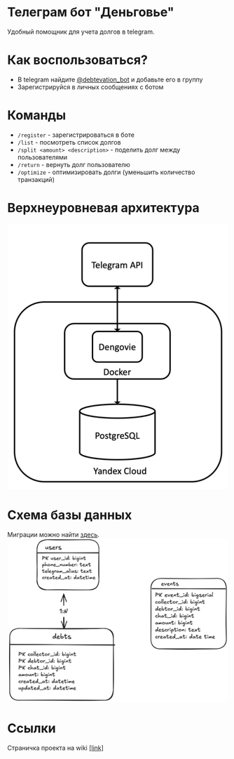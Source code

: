 # Телеграм бот "Деньговье"
Удобный помощник для учета долгов в telegram.

# Как воспользоваться?
- В telegram найдите [@debtevation_bot](https://t.me/debtevation_bot) и добавьте его в группу
- Зарегистрируйся в личных сообщениях с ботом

# Команды 
- `/register` - зарегистрироваться в боте
- `/list` - посмотреть список долгов
- `/split <amount> <description>` - поделить долг между пользователями
- `/return` - вернуть долг пользователю
- `/optimize` - оптимизировать долги (уменьшить количество транзакций)

# Верхнеуровневая архитектура
![img.png](images/arch.png)

# Схема базы данных
Миграции можно найти [здесь](https://github.com/art22m/dengovie/tree/master/internal/pkg/store/migrations).
![img.png](images/db.png)

# Ссылки
Страничка проекта на wiki [[link]](https://cs-uni.ru/index.php?title=DDF24_Деньговье)

